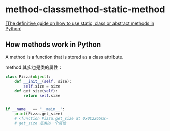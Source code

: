 # method-classmethod-static-method

[[The definitive guide on how to use static, class or abstract methods in Python]](https://julien.danjou.info/guide-python-static-class-abstract-methods/)

## How methods work in Python

A method is a function that is stored as a class attribute. 

method 其实也是类的属性：

```python
class Pizza(object):
    def __init__(self, size):
        self.size = size
    def get_size(self):
        return self.size


if __name__ == "__main__":
    print(Pizza.get_size) 
    # <function Pizza.get_size at 0x0C2265C8>
    # get_size 是类的一个属性
```




